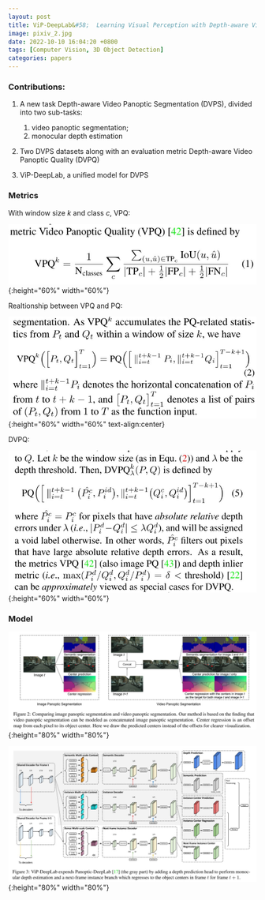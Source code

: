 ```yaml
---
layout: post
title: ViP-DeepLab&#58;  Learning Visual Perception with Depth-aware Video Panoptic Segmentation
image: pixiv_2.jpg
date: 2022-10-10 16:04:20 +0800
tags: [Computer Vision, 3D Object Detection]
categories: papers
---
```





### Contributions:
1. A new task Depth-aware Video Panoptic Segmentation (DVPS), divided into two sub-tasks:
   1. video panoptic segmentation;
   2. monocular depth estimation

2. Two DVPS datasets along with an evaluation metric Depth-aware Video Panoptic Quality (DVPQ)

3. ViP-DeepLab, a unified model for DVPS


### Metrics
With window size $k$ and class $c$,  $\mathrm{VPQ}:$
<!-- <div align=center><img src=https://github.com/Zanue/Zanue.github.io/raw/main/images/bg_img/vpq.jpg width=60%/></div> -->

![](https://github.com/Zanue/Zanue.github.io/raw/main/images/blog_img/vpq.jpg){:height="60%" width="60%"}


Realtionship between $\mathrm{VPQ}$ and $\mathrm{PQ}$:

<!-- <div align=center><img src=https://github.com/Zanue/Zanue.github.io/raw/main/images/bg_img/vpq2.jpg width=60% /></div> -->
![](https://github.com/Zanue/Zanue.github.io/raw/main/images/blog_img/vpq2.jpg){:height="60%" width="60%" text-align:center}


$\mathrm{DVPQ}$:

<!-- <div align=center><img src=https://github.com/Zanue/Zanue.github.io/raw/main/images/bg_img/dvpq.jpg width=60% /></div> -->
![](https://github.com/Zanue/Zanue.github.io/raw/main/images/blog_img/dvpq.jpg){:height="60%" width="60%"}

### Model

<!-- <div align=center><img src=https://github.com/Zanue/Zanue.github.io/raw/main/images/bg_img/vipdeeplab.jpg width=80% /></div> -->
![](https://github.com/Zanue/Zanue.github.io/raw/main/images/blog_img/vipdeeplab.jpg){:height="80%" width="80%"}

<!-- <div align=center><img src=https://github.com/Zanue/Zanue.github.io/raw/main/images/bg_img/vipdeeplab2.jpg width=80% /></div> -->
![](https://github.com/Zanue/Zanue.github.io/raw/main/images/blog_img/vipdeeplab2.jpg){:height="80%" width="80%"}

